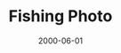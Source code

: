 ---
title: "Fishing Photo"
thumb: ../img/profile-pic/Dingwall-profile-3.jpg
collection: ProfilePic
collection_label: Profile Picture
project_link: true
featured: true
layout: article.html
id: Green-Elephant
date: 2000-06-01
---